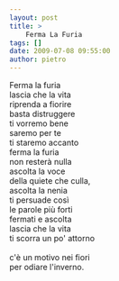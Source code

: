 ```yaml
---
layout: post
title: >
    Ferma La Furia
tags: []
date: 2009-07-08 09:55:00
author: pietro
---
```

Ferma la furia<br/>lascia che la vita<br/>riprenda a fiorire<br/>basta distruggere<br/>ti vorremo bene<br/>saremo per te<br/>ti staremo accanto<br/>ferma la furia<br/>non resterà nulla<br/>ascolta la voce<br/>della quiete che culla,<br/>ascolta la nenia<br/>ti persuade così<br/>le parole più forti<br/>fermati e ascolta<br/>lascia che la vita<br/>ti scorra un po' attorno<br/><br/>c'è un motivo nei fiori<br/>per odiare l'inverno.
